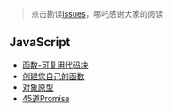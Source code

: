 > 点击勘误[issues](https://github.com/webVueBlog/learn-web/issues)，哪吒感谢大家的阅读

## JavaScript

- [函数-可复用代码块](/JavaScript/函数-可复用代码块.html)
- [创建您自己的函数](/JavaScript/创建您自己的函数.html)
- [对象原型](/JavaScript/对象原型.html)
- [45道Promise](/JavaScript/45道Promise.html)
